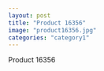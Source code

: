 ```yaml
---
layout: post
title: "Product 16356"
image: "product16356.jpg"
categories: "category1"
---
```

Product 16356

